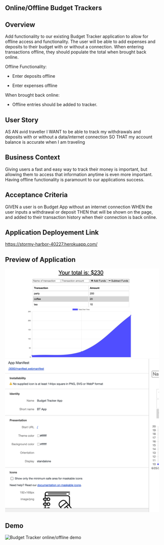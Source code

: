 ## Online/Offline Budget Trackers
## Overview 
Add functionality to our existing Budget Tracker application to allow for offline access and functionality.
The user will be able to add expenses and deposits to their budget with or without a connection. When entering transactions offline, they should populate the total when brought back online.

Offline Functionality:

  * Enter deposits offline

  * Enter expenses offline

When brought back online:

  * Offline entries should be added to tracker.

## User Story
AS AN avid traveller
I WANT to be able to track my withdrawals and deposits with or without a data/internet connection
SO THAT my account balance is accurate when I am traveling

## Business Context

Giving users a fast and easy way to track their money is important, but allowing them to access that information anytime is even more important. Having offline functionality is paramount to our applications success.

## Acceptance Criteria
GIVEN a user is on Budget App without an internet connection
WHEN the user inputs a withdrawal or deposit
THEN that will be shown on the page, and added to their transaction history when their connection is back online.
## Application Deployement Link 
https://stormy-harbor-40227.herokuapp.com/

## Preview of Application 
![Budget Tracker Preview ](/Images/BudgetTracker.png)
![Budget Tracker Preview with Manifiest file ](/Images/Manifiest.png)

## Demo
![Budget Tracker online/offline  demo](/Images/Budgettracker.gif)




